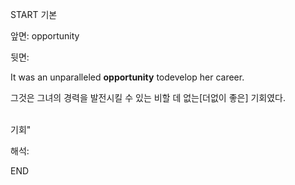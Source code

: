 START
기본

앞면:
opportunity


뒷면:
<div><div> It was an unparalleled <strong>opportunity</strong> todevelop her career. 
</div>
<div><p>그것은 그녀의 경력을 발전시킬 수 있는 비할 데 없는[더없이 좋은] 기회였다.</p></div></div><div><br></div>기회"


해석:

END